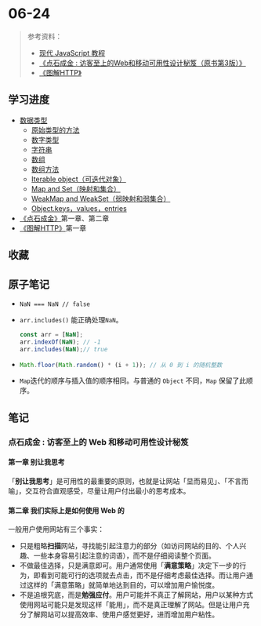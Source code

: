 # 06-24

> 参考资料：
>
> - [现代 JavaScript 教程](https://zh.javascript.info/)
> - [《点石成金 : 访客至上的Web和移动可用性设计秘笈（原书第3版）》](https://book.douban.com/subject/33401218/)
> - [《图解HTTP》](https://book.douban.com/subject/25863515/)

## 学习进度

- [数据类型](https://zh.javascript.info/data-types)
  - [原始类型的方法](https://zh.javascript.info/primitives-methods)
  - [数字类型](https://zh.javascript.info/number)
  - [字符串](https://zh.javascript.info/string)
  - [数组](https://zh.javascript.info/array)
  - [数组方法](https://zh.javascript.info/array-methods)
  - [Iterable object（可迭代对象）](https://zh.javascript.info/iterable)
  - [Map and Set（映射和集合）](https://zh.javascript.info/map-set)
  - [WeakMap and WeakSet（弱映射和弱集合）](https://zh.javascript.info/weakmap-weakset)
  - [Object.keys，values，entries](https://zh.javascript.info/keys-values-entries)
- [《点石成金》](https://book.douban.com/subject/33401218/)第一章、第二章
- [《图解HTTP》](https://book.douban.com/subject/25863515/)第一章

## 收藏

## 原子笔记

- `NaN === NaN // false`

- `arr.includes()` 能正确处理`NaN`。

  ```javascript
  const arr = [NaN];
  arr.indexOf(NaN); // -1
  arr.includes(NaN);// true
  ```

- ```javascript
  Math.floor(Math.random() * (i + 1)); // 从 0 到 i 的随机整数
  ```

- `Map`迭代的顺序与插入值的顺序相同。与普通的 `Object` 不同，`Map` 保留了此顺序。

## 笔记

### 点石成金 : 访客至上的 Web 和移动可用性设计秘笈

#### 第一章 别让我思考

「**别让我思考**」是可用性的最重要的原则，也就是让网站「显而易见」、「不言而喻」，交互符合直观感受，尽量让用户付出最小的思考成本。

#### 第二章 我们实际上是如何使用 Web 的

一般用户使用网站有三个事实：

- 只是粗略**扫描**网站，寻找能引起注意力的部分（如访问网站的目的、个人兴趣、一些本身容易引起注意的词语），而不是仔细阅读整个页面。
- 不做最佳选择，只是满意即可。用户通常使用「**满意策略**」决定下一步的行为，即看到可能可行的选项就去点击，而不是仔细考虑最佳选择。而让用户通过这样的「满意策略」就简单地达到目的，可以增加用户愉悦度。
- 不是追根究底，而是**勉强应付**。用户可能并不真正了解网站，用户以某种方式使用网站可能只是发现这样「能用」，而不是真正理解了网站。但是让用户充分了解网站可以提高效率、使用户感觉更好，进而增加用户粘性。

